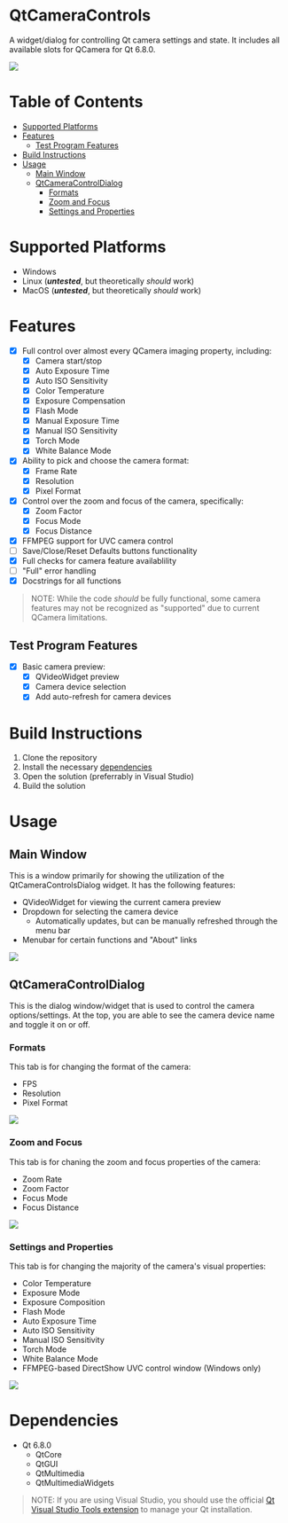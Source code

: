 # QtCameraControls
A widget/dialog for controlling Qt camera settings and state. It includes all available slots for QCamera for Qt 6.8.0.

<img src="https://raw.githubusercontent.com/m-riley04/QtCameraControls/refs/heads/main/media/main_and_dialog.png"/>

# Table of Contents
- [Supported Platforms](#supported-platforms)
- [Features](#features)
    - [Test Program Features](#test-program-features)
- [Build Instructions](#build-instructions)
- [Usage](#usage)
    - [Main Window](#main-window)
    - [QtCameraControlDialog](#qtcameracontroldialog)
        - [Formats](#formats)
        - [Zoom and Focus](#zoom-and-focus)
        - [Settings and Properties](#settings-and-properties)

# Supported Platforms
- Windows
- Linux (***untested***, but theoretically *should* work)
- MacOS (***untested***, but theoretically *should* work)

# Features
- [x] Full control over almost every QCamera imaging property, including:
	- [x] Camera start/stop
	- [x] Auto Exposure Time
	- [x] Auto ISO Sensitivity
	- [x] Color Temperature
	- [x] Exposure Compensation
	- [x] Flash Mode
	- [x] Manual Exposure Time
	- [x] Manual ISO Sensitivity
	- [x] Torch Mode
	- [x] White Balance Mode
- [x] Ability to pick and choose the camera format:
    - [x] Frame Rate
	- [x] Resolution
	- [x] Pixel Format
- [x] Control over the zoom and focus of the camera, specifically:
    - [x] Zoom Factor
	- [x] Focus Mode
	- [x] Focus Distance
- [x] FFMPEG support for UVC camera control
- [ ] Save/Close/Reset Defaults buttons functionality
- [x] Full checks for camera feature availablility
- [ ] "Full" error handling
- [x] Docstrings for all functions

> NOTE: While the code _should_ be fully functional, some camera features may not be recognized as "supported" due to current QCamera limitations.

## Test Program Features
- [x] Basic camera preview:
	- [x] QVideoWidget preview
	- [x] Camera device selection
	- [x] Add auto-refresh for camera devices

# Build Instructions
1. Clone the repository
2. Install the necessary [dependencies](#Dependencies)
3. Open the solution (preferrably in Visual Studio)
4. Build the solution

# Usage
## Main Window
This is a window primarily for showing the utilization of the QtCameraControlsDialog widget. It has the following features:
- QVideoWidget for viewing the current camera preview
- Dropdown for selecting the camera device
    - Automatically updates, but can be manually refreshed through the menu bar
- Menubar for certain functions and "About" links

<img src="https://raw.githubusercontent.com/m-riley04/QtCameraControls/refs/heads/main/media/main_window.png"/>

## QtCameraControlDialog
This is the dialog window/widget that is used to control the camera options/settings. At the top, you are able to see the camera device name and toggle it on or off. 

### Formats
This tab is for changing the format of the camera:
- FPS
- Resolution
- Pixel Format
<img src="https://raw.githubusercontent.com/m-riley04/QtCameraControls/refs/heads/main/media/dialog_format.png"/>

### Zoom and Focus
This tab is for chaning the zoom and focus properties of the camera:
- Zoom Rate
- Zoom Factor
- Focus Mode
- Focus Distance
<img src="https://github.com/m-riley04/QtCameraControls/blob/main/media/dialog_zoomfocus.png"/>

### Settings and Properties
This tab is for changing the majority of the camera's visual properties:
- Color Temperature
- Exposure Mode
- Exposure Composition
- Flash Mode
- Auto Exposure Time
- Auto ISO Sensitivity
- Manual ISO Sensitivity
- Torch Mode
- White Balance Mode
- FFMPEG-based DirectShow UVC control window (Windows only)
<img src="https://github.com/m-riley04/QtCameraControls/blob/main/media/dialog_settings.png"/>

# Dependencies
- Qt 6.8.0
    - QtCore
    - QtGUI
    - QtMultimedia
    - QtMultimediaWidgets

> NOTE: If you are using Visual Studio, you should use the official [Qt Visual Studio Tools extension](https://doc.qt.io/qtvstools/index.html) to manage your Qt installation.

